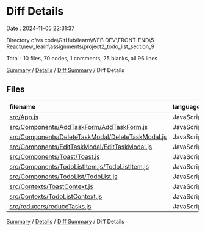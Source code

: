 # Diff Details

Date : 2024-11-05 22:31:37

Directory c:\\vs code\\GitHub\\learn\\WEB DEV\\FRONT-END\\5-React\\new_learn\\assignments\\project2_todo_list_section_9

Total : 10 files,  70 codes, 1 comments, 25 blanks, all 96 lines

[Summary](results.md) / [Details](details.md) / [Diff Summary](diff.md) / Diff Details

## Files
| filename | language | code | comment | blank | total |
| :--- | :--- | ---: | ---: | ---: | ---: |
| [src/App.js](/src/App.js) | JavaScript | 0 | 1 | 4 | 5 |
| [src/Components/AddTaskForm/AddTaskForm.js](/src/Components/AddTaskForm/AddTaskForm.js) | JavaScript | 2 | 0 | 3 | 5 |
| [src/Components/DeleteTaskModal/DeleteTaskModal.js](/src/Components/DeleteTaskModal/DeleteTaskModal.js) | JavaScript | 3 | 0 | 1 | 4 |
| [src/Components/EditTaskModal/EditTaskModal.js](/src/Components/EditTaskModal/EditTaskModal.js) | JavaScript | 2 | 0 | 0 | 2 |
| [src/Components/Toast/Toast.js](/src/Components/Toast/Toast.js) | JavaScript | 30 | 0 | 6 | 36 |
| [src/Components/TodoListItem.js/TodoListItem.js](/src/Components/TodoListItem.js/TodoListItem.js) | JavaScript | 2 | 0 | -1 | 1 |
| [src/Components/TodoList/TodoList.js](/src/Components/TodoList/TodoList.js) | JavaScript | 6 | 0 | 1 | 7 |
| [src/Contexts/ToastContext.js](/src/Contexts/ToastContext.js) | JavaScript | 16 | 0 | 6 | 22 |
| [src/Contexts/TodoListContext.js](/src/Contexts/TodoListContext.js) | JavaScript | 2 | 0 | 4 | 6 |
| [src/reducers/reduceTasks.js](/src/reducers/reduceTasks.js) | JavaScript | 7 | 0 | 1 | 8 |

[Summary](results.md) / [Details](details.md) / [Diff Summary](diff.md) / Diff Details